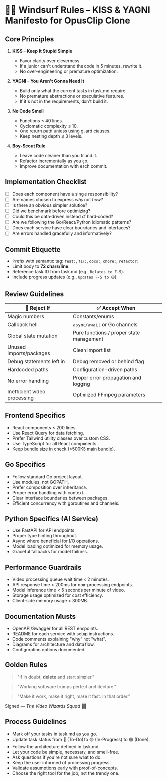 # 🏄‍♂️ Windsurf Rules – KISS & YAGNI Manifesto for OpusClip Clone

## Core Principles

1. **KISS – Keep It Stupid Simple**
   - Favor clarity over cleverness.
   - If a junior can't understand the code in 5 minutes, rewrite it.
   - No over-engineering or premature optimization.

2. **YAGNI – You Aren't Gonna Need It**
   - Build only what the current tasks in task.md require.
   - No premature abstractions or speculative features.
   - If it's not in the requirements, don't build it.

3. **No Code Smell**
   - Functions ≤ 40 lines.
   - Cyclomatic complexity ≤ 10.
   - One return path unless using guard clauses.
   - Keep nesting depth ≤ 3 levels.

4. **Boy‑Scout Rule**
   - Leave code cleaner than you found it.
   - Refactor incrementally as you go.
   - Improve documentation with each commit.

## Implementation Checklist

- [ ] Does each component have a single responsibility?
- [ ] Are names chosen to express *why* not *how*?
- [ ] Is there an obvious simpler solution?
- [ ] Did we benchmark before optimizing?
- [ ] Could this be data‑driven instead of hard‑coded?
- [ ] Are we following the Go/React/Python idiomatic patterns?
- [ ] Does each service have clear boundaries and interfaces?
- [ ] Are errors handled gracefully and informatively?

## Commit Etiquette

- Prefix with semantic tag: `feat:`, `fix:`, `docs:`, `chore:`, `refactor:`
- Limit body to **72 chars/line**.
- Reference task ID from task.md (e.g., `Relates to F-5`).
- Include progress updates (e.g., `Updates F-5 to 🟡`).

## Review Guidelines

| 🚫 Reject If | ✅ Accept When |
|--------------|--------------|
| Magic numbers | Constants/enums |
| Callback hell | `async/await` or Go channels |
| Global state mutation | Pure functions / proper state management |
| Unused imports/packages | Clean import list |
| Debug statements left in | Debug removed or behind flag |
| Hardcoded paths | Configuration-driven paths |
| No error handling | Proper error propagation and logging |
| Inefficient video processing | Optimized FFmpeg parameters |

## Frontend Specifics

- React components ≤ 200 lines.
- Use React Query for data fetching.
- Prefer Tailwind utility classes over custom CSS.
- Use TypeScript for all React components.
- Keep bundle size in check (<500KB main bundle).

## Go Specifics

- Follow standard Go project layout.
- Use modules, not GOPATH.
- Prefer composition over inheritance.
- Proper error handling with context.
- Clear interface boundaries between packages.
- Efficient concurrency with goroutines and channels.

## Python Specifics (AI Service)

- Use FastAPI for API endpoints.
- Proper type hinting throughout.
- Async where beneficial for I/O operations.
- Model loading optimized for memory usage.
- Graceful fallbacks for model failures.

## Performance Guardrails

- Video processing queue wait time < 2 minutes.
- API response time < 200ms for non-processing endpoints.
- Model inference time < 5 seconds per minute of video.
- Storage usage optimized for cost efficiency.
- Client-side memory usage < 300MB.

## Documentation Musts

- OpenAPI/Swagger for all REST endpoints.
- README for each service with setup instructions.
- Code comments explaining "why" not "what".
- Diagrams for architecture and data flow.
- Configuration options documented.

## Golden Rules

> "If in doubt, **delete** and start simpler."

> "Working software trumps perfect architecture."

> "Make it work, make it right, make it fast. In that order."

Signed — *The Video Wizards Squad* 🏄‍♂️

## Process Guidelines

- Mark off your tasks in task.md as you go.
- Update task status from 🔵 (To-Do) to 🟡 (In-Progress) to 🟢 (Done).
- Follow the architecture defined in task.md.
- Let your code be simple, necessary, and smell-free.
- Ask questions if you're not sure what to do.
- Keep the user informed of processing progress.
- Validate assumptions early with proof-of-concepts.
- Choose the right tool for the job, not the trendy one.